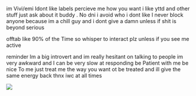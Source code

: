 im Vivi/emi Idont like labels percieve me how you want i like yttd and other stuff just ask about it buddy . No dni i avoid who i dont like I never block anyone because im a chill guy and i dont give a damn unless if shit is beyond serious 

offtab like 90% of the Time so whisper to interact plz unless if you see me active

reminder Im a big introvert and im really hesitant on talking to people im very awkward and I can be very slow at responding be Patient with me be nice To me just treat me the way you want ot be treated and ill give the same energy back thnx  iwc at all times 

![](https://komarev.com/ghpvc/?username=kimigashine&color=69954e&style=flat&label=freaks&base=1158)
